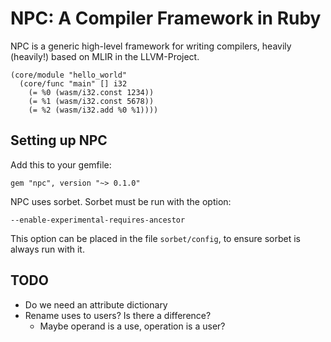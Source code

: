 # NPC: A Compiler Framework in Ruby

NPC is a generic high-level framework for writing compilers, heavily (heavily!) based on MLIR in the LLVM-Project.

```
(core/module "hello_world"
  (core/func "main" [] i32
    (= %0 (wasm/i32.const 1234))
    (= %1 (wasm/i32.const 5678))
    (= %2 (wasm/i32.add %0 %1))))
```

## Setting up NPC

Add this to your gemfile:

```
gem "npc", version "~> 0.1.0"
```

NPC uses sorbet. Sorbet must be run with the option:

```
--enable-experimental-requires-ancestor
```

This option can be placed in the file `sorbet/config`, to ensure
sorbet is always run with it.

## TODO

- Do we need an attribute dictionary
- Rename uses to users? Is there a difference?
  - Maybe operand is a use, operation is a user?
